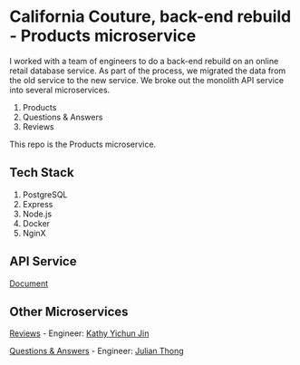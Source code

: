 # California Couture, back-end rebuild - Products microservice

I worked with a team of engineers to do a back-end rebuild on an online retail database service. As part of the process, we migrated the data from the old service to the new service. We broke out the monolith API service into several microservices.

1. Products
2. Questions & Answers
3. Reviews

This repo is the Products microservice.

## Tech Stack

1. PostgreSQL
2. Express
3. Node.js
4. Docker
5. NginX

## API Service

[Document](https://github.com/SDC-System-Zombies/California-Couture-back-end-rebuild-Products/blob/master/ProductsAPI.md)

## Other Microservices

[Reviews](https://github.com/SDC-System-Zombies/Reviews-API-service) - Engineer: [Kathy Yichun Jin](https://github.com/yichunjin)

[Questions & Answers](https://github.com/SDC-System-Zombies/Q-A) - Engineer: [Julian Thong](https://github.com/julianzthong)
